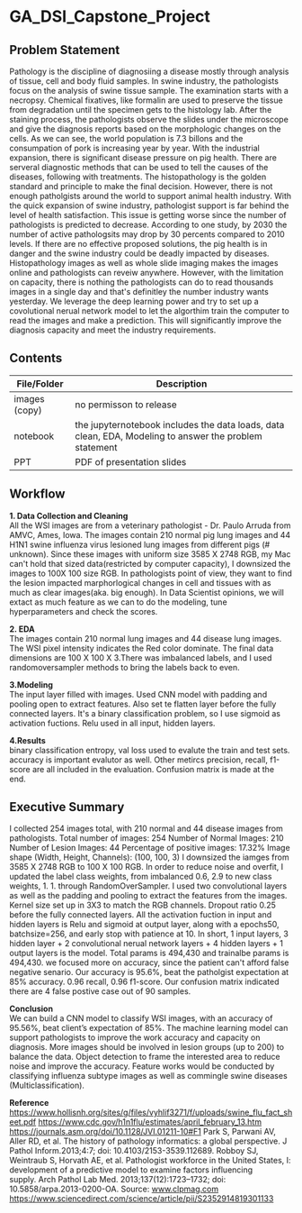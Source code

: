 # GA_DSI_Capstone_Project

## Problem Statement
Pathology is the discipline of diagnosiing a disease mostly through analysis of tissue, cell and body fluid samples. In swine industry, the pathologists focus on the analysis of swine tissue sample. The examination starts with a necropsy. Chemical fixatives, like formalin are used to preserve the tissue from degradation until the specimen gets to the histology lab. After the staining process, the pathologists observe the slides under the microscope and give the diagnosis reports based on the morphologic changes on the cells. As we can see, the world population is 7.3 billons and the consumpation of pork is increasing year by year. With the industrial expansion, there is significant disease pressure on pig health. There are serveral diagnostic methods that can be used to tell the causes of the diseases, following with treatments. The histopathology is the golden standard and principle to make the final decision. However, there is not enough patholgists around the world to support animal health industry. With the quick expansion of swine industry, pathologist support is far behind the level of health satisfaction. This issue is getting worse since the number of pathologists is predicted to decrease. According to one study, by 2030 the number of active pathologsits may drop by 30 percents compared to 2010 levels. If there are no effective proposed solutions, the pig health is in danger and the swine industry could be deadly impacted by diseases. 
Histopathology images as well as whole slide imaging makes the images online and pathologists can reveiw anywhere. However, with the limitation on capacity, there is nothing the pathologists can do to read thousands images in a single day and that's definitley the number industry wants yesterday. We leverage the deep learning power and try to set up a covolutional nerual network model to let the algorthim train the computer to read the images and make a prediction. This will significantly improve the diagnosis capacity and meet the industry requirements. 

## Contents
| File/Folder | Description |
| --- | --- |
| images (copy) | no permisson to release |
| notebook | the jupyternotebook includes the data loads, data clean, EDA, Modeling to answer the problem statement |
| PPT | PDF of presentation slides |

## Workflow
**1. Data Collection and Cleaning**<br>
All the WSI images are from a veterinary pathologist - Dr. Paulo Arruda from AMVC, Ames, Iowa. The images contain 210 normal pig lung images and 44 H1N1 swine influenza virus lesioned lung images from different pigs (# unknown). Since these images with uniform size 3585 X 2748 RGB, my Mac can't hold that sized data(restricted by computer capacity), I downsized the images to 100X 100 size RGB. In pathologists point of view, they want to find the lesion impacted marphorlogical changes in cell and tissues with as much as clear images(aka. big enough). In Data Scientist opinions, we will extact as much feature as we can to do the modeling, tune hyperparameters and check the scores. 

**2. EDA**<br>
The images contain 210 normal lung images and 44 disease lung images. The WSI pixel intensity indicates the Red color dominate. The final data dimensions are 100 X 100 X 3.There was imbalanced labels, and I used randomoversampler methods to bring the labels back to even.

**3.Modeling**<br>
The input layer filled with images. Used CNN model with padding and pooling open to extract features. Also set te flatten layer before the fully connected layers. It's a binary classification problem, so I use sigmoid as activation fuctions. Relu used in all input, hidden layers.


**4.Results**<br>
binary classification entropy, val loss used to evalute the train and test sets. accuracy is important evalutor as well. Other metircs precision, recall, f1-score are all included in the evaluation. Confusion matrix is made at the end.

## Executive Summary
I collected 254 images total, with 210 normal and 44 disease images from pathologists. 
Total number of images: 254
Number of Normal Images: 210
Number of Lesion Images: 44
Percentage of positive images: 17.32%
Image shape (Width, Height, Channels): (100, 100, 3)
I downsized the iamges from 3585 X 2748 RGB to 100 X 100 RGB. In order to reduce noise and overfit, I updated the label class weights, from imbalanced 0.6, 2.9 to new class weights, 1. 1. through RandomOverSampler. I used two convolutional layers as well as the padding and pooling to extract the features from the images. Kernel size set up in 3X3 to match the RGB channels. Dropout ratio 0.25 before the fully connected layers. All the activation fuction in input and hidden layers is Relu and sigmoid at output layer, along with a epochs50, batchsize=256, and early stop with patience at 10. In short, 1 input layers, 3 hidden layer + 2 convolutional nerual network layers + 4 hidden layers + 1 output layers is the model. Total params is 494,430 and trainalbe params is 494,430. 
we focused more on accuracy, since the patient can't afford false negative senario. Our accuracy is 95.6%, beat the patholgist expectation at 85% accuracy. 0.96 recall, 0.96 f1-score. Our confusion matrix indicated there are 4 false postive case out of 90 samples. 

**Conclusion**<br>
We can build a CNN model to classify WSI images, with an accuracy of 95.56%, beat client’s expectation of 85%.
The machine learning model can support pathologists to improve the work  accuracy and capacity on diagnosis.
More images should be involved in lesion groups (up to 200) to balance the data.
Object detection to frame the interested area to reduce noise and improve the accuracy.
Feature works would be conducted by classifying influenza subtype images as well as commingle swine diseases (Multiclassification).

**Reference**<br>
https://www.hollisnh.org/sites/g/files/vyhlif3271/f/uploads/swine_flu_fact_sheet.pdf
https://www.cdc.gov/h1n1flu/estimates/april_february_13.htm
https://journals.asm.org/doi/10.1128/JVI.01211-10#F1
Park S, Parwani AV, Aller RD, et al. The history of pathology informatics: a global perspective. J Pathol Inform.2013;4:7; doi: 10.4103/2153-3539.112689.
Robboy SJ, Weintraub S, Horvath AE, et al. Pathologist workforce in the United States, I: development of a predictive model to examine factors influencing supply. Arch Pathol Lab Med. 2013;137(12):1723–1732; doi: 10.5858/arpa.2013-0200-OA.
Source: www.clpmag.com
https://www.sciencedirect.com/science/article/pii/S2352914819301133
